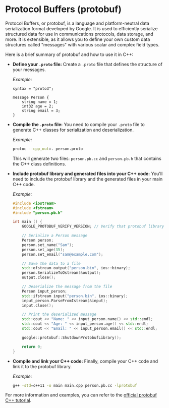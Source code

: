 # Protocol Buffers (protobuf)

Protocol Buffers, or protobuf, is a language and platform-neutral data serialization format developed by Google. It is used to efficiently serialize structured data for use in communications protocols, data storage, and more. It is extensible, as it allows you to define your own custom data structures called "messages" with various scalar and complex field types.

Here is a brief summary of protobuf and how to use it in C++:

- **Define your `.proto` file:** Create a `.proto` file that defines the structure of your messages.

   *Example:*

   ```
   syntax = "proto3";
   
   message Person {
       string name = 1;
       int32 age = 2;
       string email = 3;
   }
   ```

- **Compile the `.proto` file:** You need to compile your `.proto` file to generate C++ classes for serialization and deserialization.

   *Example:*

   ```sh
   protoc --cpp_out=. person.proto
   ```

   This will generate two files: `person.pb.cc` and `person.pb.h` that contains the C++ class definitions.

- **Include protobuf library and generated files into your C++ code:** You'll need to include the protobuf library and the generated files in your main C++ code.

   *Example:*

   ```cpp
   #include <iostream>
   #include <fstream>
   #include "person.pb.h"

   int main () {
       GOOGLE_PROTOBUF_VERIFY_VERSION; // Verify that protobuf library headers match library version

       // Serialize a Person message
       Person person;
       person.set_name("Sam");
       person.set_age(35);
       person.set_email("sam@example.com");

       // Save the data to a file
       std::ofstream output("person.bin", ios::binary);
       person.SerializeToOstream(&output);
       output.close();

       // Deserialize the message from the file
       Person input_person;
       std::ifstream input("person.bin", ios::binary);
       input_person.ParseFromIstream(&input);
       input.close();

       // Print the deserialized message
       std::cout << "Name: " << input_person.name() << std::endl;
       std::cout << "Age: " << input_person.age() << std::endl;
       std::cout << "Email: " << input_person.email() << std::endl;

       google::protobuf::ShutdownProtobufLibrary();

       return 0;
   }
   ```

- **Compile and link your C++ code:** Finally, compile your C++ code and link it to the protobuf library.

   *Example:*

   ```sh
   g++ -std=c++11 -o main main.cpp person.pb.cc -lprotobuf
   ```

For more information and examples, you can refer to the [official protobuf C++ tutorial](https://developers.google.com/protocol-buffers/docs/cpptutorial).